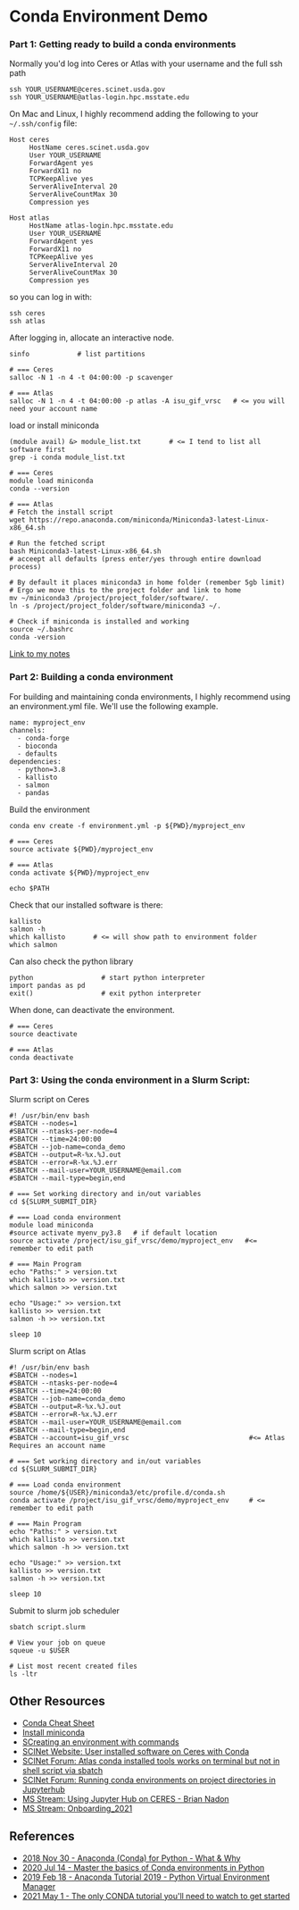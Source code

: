 # Conda Environment Demo

### Part 1: Getting ready to build a conda environments

Normally you'd log into Ceres or Atlas with your username and the full ssh path

```
ssh YOUR_USERNAME@ceres.scinet.usda.gov
ssh YOUR_USERNAME@atlas-login.hpc.msstate.edu
```

On Mac and Linux, I highly recommend adding the following to your `~/.ssh/config` file:

```
Host ceres
     HostName ceres.scinet.usda.gov
     User YOUR_USERNAME
     ForwardAgent yes
     ForwardX11 no
     TCPKeepAlive yes
     ServerAliveInterval 20
     ServerAliveCountMax 30
     Compression yes

Host atlas
     HostName atlas-login.hpc.msstate.edu
     User YOUR_USERNAME
     ForwardAgent yes
     ForwardX11 no
     TCPKeepAlive yes
     ServerAliveInterval 20
     ServerAliveCountMax 30
     Compression yes
```

so you can log in with:

```
ssh ceres
ssh atlas
```

After logging in, allocate an interactive node.

```
sinfo            # list partitions

# === Ceres
salloc -N 1 -n 4 -t 04:00:00 -p scavenger 

# === Atlas
salloc -N 1 -n 4 -t 04:00:00 -p atlas -A isu_gif_vrsc   # <= you will need your account name
```

load or install miniconda

```
(module avail) &> module_list.txt       # <= I tend to list all software first
grep -i conda module_list.txt

# === Ceres
module load miniconda
conda --version

# === Atlas
# Fetch the install script
wget https://repo.anaconda.com/miniconda/Miniconda3-latest-Linux-x86_64.sh

# Run the fetched script
bash Miniconda3-latest-Linux-x86_64.sh
# acceept all defaults (press enter/yes through entire download process)

# By default it places miniconda3 in home folder (remember 5gb limit)
# Ergo we move this to the project folder and link to home
mv ~/miniconda3 /project/project_folder/software/.
ln -s /project/project_folder/software/miniconda3 ~/.

# Check if miniconda is installed and working
source ~/.bashrc
conda -version
```

[Link to my notes](https://github.com/ISUgenomics/2021_workshop_transcriptomics/blob/main/Notebook_Jennifer/archived_notes/01_align_gsnap.md#install-miniconda)

### Part 2: Building a conda environment

For building and maintaining conda environments, I highly recommend using an environment.yml file. We'll use the following example.

```
name: myproject_env
channels:
  - conda-forge
  - bioconda
  - defaults
dependencies:
  - python=3.8
  - kallisto
  - salmon
  - pandas
```

Build the environment

```
conda env create -f environment.yml -p ${PWD}/myproject_env

# === Ceres
source activate ${PWD}/myproject_env

# === Atlas
conda activate ${PWD}/myproject_env

echo $PATH
```

Check that our installed software is there:

```
kallisto
salmon -h
which kallisto       # <= will show path to environment folder
which salmon
```

Can also check the python library

```
python                 # start python interpreter
import pandas as pd
exit()                 # exit python interpreter
```

When done, can deactivate the environment. 

```
# === Ceres
source deactivate

# === Atlas
conda deactivate
```

### Part 3: Using the conda environment in a Slurm Script:

Slurm script on Ceres

```
#! /usr/bin/env bash
#SBATCH --nodes=1
#SBATCH --ntasks-per-node=4
#SBATCH --time=24:00:00
#SBATCH --job-name=conda_demo
#SBATCH --output=R-%x.%J.out
#SBATCH --error=R-%x.%J.err
#SBATCH --mail-user=YOUR_USERNAME@email.com
#SBATCH --mail-type=begin,end

# === Set working directory and in/out variables
cd ${SLURM_SUBMIT_DIR}

# === Load conda environment
module load miniconda
#source activate myenv_py3.8   # if default location
source activate /project/isu_gif_vrsc/demo/myproject_env   #<= remember to edit path

# === Main Program
echo "Paths:" > version.txt
which kallisto >> version.txt
which salmon >> version.txt

echo "Usage:" >> version.txt
kallisto >> version.txt
salmon -h >> version.txt

sleep 10
```

Slurm script on Atlas

```
#! /usr/bin/env bash
#SBATCH --nodes=1
#SBATCH --ntasks-per-node=4
#SBATCH --time=24:00:00
#SBATCH --job-name=conda_demo
#SBATCH --output=R-%x.%J.out
#SBATCH --error=R-%x.%J.err
#SBATCH --mail-user=YOUR_USERNAME@email.com
#SBATCH --mail-type=begin,end
#SBATCH --account=isu_gif_vrsc                              #<= Atlas Requires an account name

# === Set working directory and in/out variables
cd ${SLURM_SUBMIT_DIR}

# === Load conda environment
source /home/${USER}/miniconda3/etc/profile.d/conda.sh
conda activate /project/isu_gif_vrsc/demo/myproject_env     # <= remember to edit path

# === Main Program
echo "Paths:" > version.txt
which kallisto >> version.txt
which salmon -h >> version.txt

echo "Usage:" >> version.txt
kallisto >> version.txt
salmon -h >> version.txt

sleep 10
```

Submit to slurm job scheduler

```
sbatch script.slurm

# View your job on queue
squeue -u $USER

# List most recent created files
ls -ltr
```

## Other Resources

* [Conda Cheat Sheet](https://docs.conda.io/projects/conda/en/4.6.0/_downloads/52a95608c49671267e40c689e0bc00ca/conda-cheatsheet.pdf)
* [Install miniconda](https://docs.conda.io/en/latest/miniconda.html#linux-installers)
* [SCreating an environment with commands](https://conda.io/projects/conda/en/latest/user-guide/tasks/manage-environments.html#creating-an-environment-with-commands)
* [SCINet Website: User installed software on Ceres with Conda](https://scinet.usda.gov/guide/conda/#user-installed-software-on-ceres-with-conda)
* [SCINet Forum: Atlas conda installed tools works on terminal but not in shell script via sbatch](https://forum.scinet.usda.gov/t/atlas-conda-installed-tools-works-on-terminal-but-not-in-shell-script-via-sbatch/185)
* [SCINet Forum: Running conda environments on project directories in Jupyterhub](https://forum.scinet.usda.gov/t/running-conda-environments-on-project-directories-in-jupyterhub/131)
* [MS Stream: Using Jupyter Hub on CERES - Brian Nadon](https://web.microsoftstream.com/video/4c9c0a01-5113-4cd5-a0da-63a7c68b230d)
* [MS Stream: Onboarding_2021](https://web.microsoftstream.com/video/f22c4659-40fd-4546-bbf5-4add649a870e)

## References

* [2018 Nov 30 - Anaconda (Conda) for Python - What & Why](https://youtu.be/23aQdrS58e0)
* [2020 Jul 14 - Master the basics of Conda environments in Python](https://youtu.be/1VVCd0eSkYc)
* [2019 Feb 18 - Anaconda Tutorial 2019 - Python Virtual Environment Manager](https://youtu.be/mIB7IZFCE_k)
* [2021 May 1 - The only CONDA tutorial you'll need to watch to get started](https://youtu.be/sDCtY9Z1bqE)
